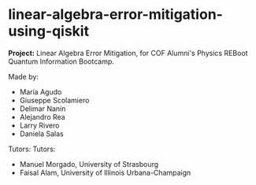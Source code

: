 # linear-algebra-error-mitigation-using-qiskit
**Project:** Linear Algebra Error Mitigation, for COF Alumni's Physics REBoot Quantum Information Bootcamp.

Made by: 
- María Agudo
- Giuseppe Scolamiero
- Delimar Nanín
- Alejandro Rea
- Larry Rivero
- Daniela Salas

Tutors:
Tutors: 
- Manuel Morgado, University of Strasbourg
- Faisal Alam, University of Illinois Urbana-Champaign
